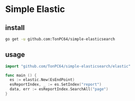 # Simple Elastic

## install

```sh
go get -u github.com:TonPC64/simple-elasticsearch
```

## usage

```go
import "github.com/TonPC64/simple-elasticsearch/elastic"

func main () {
  es := elastic.New(EsEndPoint)
  esReportIndex, _ := es.SetIndex("report")
  data, err := esReportIndex.SearchAll("page")
}
```